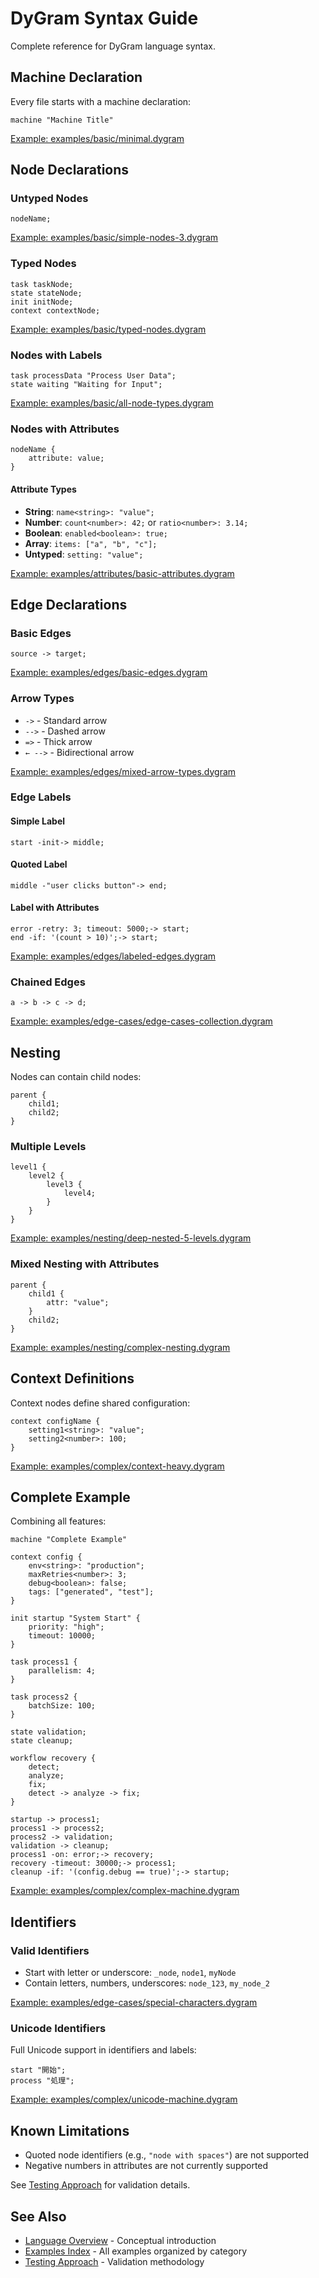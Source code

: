 # DyGram Syntax Guide


Complete reference for DyGram language syntax.

## Machine Declaration

Every file starts with a machine declaration:

```dygram
machine "Machine Title"
```

[Example: examples/basic/minimal.dygram](../examples/basic/minimal.dygram)

## Node Declarations

### Untyped Nodes

```dygram
nodeName;
```

[Example: examples/basic/simple-nodes-3.dygram](../examples/basic/simple-nodes-3.dygram)

### Typed Nodes

```dygram
task taskNode;
state stateNode;
init initNode;
context contextNode;
```

[Example: examples/basic/typed-nodes.dygram](../examples/basic/typed-nodes.dygram)

### Nodes with Labels

```dygram
task processData "Process User Data";
state waiting "Waiting for Input";
```

[Example: examples/basic/all-node-types.dygram](../examples/basic/all-node-types.dygram)

### Nodes with Attributes

```dygram
nodeName {
    attribute: value;
}
```

#### Attribute Types
- **String**: `name<string>: "value";`
- **Number**: `count<number>: 42;` or `ratio<number>: 3.14;`
- **Boolean**: `enabled<boolean>: true;`
- **Array**: `items: ["a", "b", "c"];`
- **Untyped**: `setting: "value";`

[Example: examples/attributes/basic-attributes.dygram](../examples/attributes/basic-attributes.dygram)

## Edge Declarations

### Basic Edges

```dygram
source -> target;
```

[Example: examples/edges/basic-edges.dygram](../examples/edges/basic-edges.dygram)

### Arrow Types
- `->` - Standard arrow
- `-->` - Dashed arrow
- `=>` - Thick arrow
- `← -->` - Bidirectional arrow

[Example: examples/edges/mixed-arrow-types.dygram](../examples/edges/mixed-arrow-types.dygram)

### Edge Labels

#### Simple Label

```dygram
start -init-> middle;
```

#### Quoted Label

```dygram
middle -"user clicks button"-> end;
```

#### Label with Attributes

```dygram
error -retry: 3; timeout: 5000;-> start;
end -if: '(count > 10)';-> start;
```

[Example: examples/edges/labeled-edges.dygram](../examples/edges/labeled-edges.dygram)

### Chained Edges

```dygram
a -> b -> c -> d;
```

[Example: examples/edge-cases/edge-cases-collection.dygram](../examples/edge-cases/edge-cases-collection.dygram)

## Nesting

Nodes can contain child nodes:

```dygram
parent {
    child1;
    child2;
}
```

### Multiple Levels

```dygram
level1 {
    level2 {
        level3 {
            level4;
        }
    }
}
```

[Example: examples/nesting/deep-nested-5-levels.dygram](../examples/nesting/deep-nested-5-levels.dygram)

### Mixed Nesting with Attributes

```dygram
parent {
    child1 {
        attr: "value";
    }
    child2;
}
```

[Example: examples/nesting/complex-nesting.dygram](../examples/nesting/complex-nesting.dygram)

## Context Definitions

Context nodes define shared configuration:

```dygram
context configName {
    setting1<string>: "value";
    setting2<number>: 100;
}
```

[Example: examples/complex/context-heavy.dygram](../examples/complex/context-heavy.dygram)

## Complete Example

Combining all features:

```dygram
machine "Complete Example"

context config {
    env<string>: "production";
    maxRetries<number>: 3;
    debug<boolean>: false;
    tags: ["generated", "test"];
}

init startup "System Start" {
    priority: "high";
    timeout: 10000;
}

task process1 {
    parallelism: 4;
}

task process2 {
    batchSize: 100;
}

state validation;
state cleanup;

workflow recovery {
    detect;
    analyze;
    fix;
    detect -> analyze -> fix;
}

startup -> process1;
process1 -> process2;
process2 -> validation;
validation -> cleanup;
process1 -on: error;-> recovery;
recovery -timeout: 30000;-> process1;
cleanup -if: '(config.debug == true)';-> startup;
```

[Example: examples/complex/complex-machine.dygram](../examples/complex/complex-machine.dygram)

## Identifiers

### Valid Identifiers
- Start with letter or underscore: `_node`, `node1`, `myNode`
- Contain letters, numbers, underscores: `node_123`, `my_node_2`

[Example: examples/edge-cases/special-characters.dygram](../examples/edge-cases/special-characters.dygram)

### Unicode Identifiers
Full Unicode support in identifiers and labels:

```dygram
start "開始";
process "処理";
```

[Example: examples/complex/unicode-machine.dygram](../examples/complex/unicode-machine.dygram)

## Known Limitations

- Quoted node identifiers (e.g., `"node with spaces"`) are not supported
- Negative numbers in attributes are not currently supported

See [Testing Approach](testing-approach.html) for validation details.

## See Also

- [Language Overview](language-overview.html) - Conceptual introduction
- [Examples Index](examples-index.html) - All examples organized by category
- [Testing Approach](testing-approach.html) - Validation methodology

